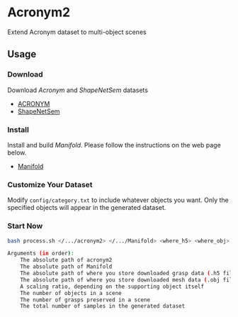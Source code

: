 # Acronym2
Extend Acronym dataset to multi-object scenes

## Usage
### Download
Download *Acronym* and *ShapeNetSem* datasets
- [ACRONYM](https://github.com/NVlabs/acronym)
- [ShapeNetSem](https://huggingface.co/datasets/ShapeNet/ShapeNetSem-archive/tree/main)
### Install
Install and build *Manifold*. Please follow the instructions on the web page below.
- [Manifold](https://github.com/hjwdzh/Manifold)
### Customize Your Dataset
Modify `config/category.txt` to include whatever objects you want. Only the specified objects will appear in the generated dataset.
### Start Now
```bash
bash process.sh </.../acronym2> </.../Manifold> <where_h5> <where_obj> 0.02 10 1000 2000

Arguments (in order):
    The absolute path of acronym2
    The absolute path of Manifold
    The absolute path of where you store downloaded grasp data (.h5 files)
    The absolute path of where you store downloaded mesh data (.obj files)
    A scaling ratio, depending on the supporting object itself
    The number of objects in a scene
    The number of grasps preserved in a scene
    The total number of samples in the generated dataset
```

